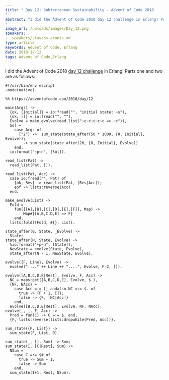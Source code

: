 ```yaml
---
title: " Day 12: Subterranean Sustainability - Advent of Code 2018
"
abstract: "I did the Advent of Code 2018 day 12 challenge in Erlang! Parts one and two are as follows:
"
image_url: /uploads/images/Day_12.png
speakers:
- _speakers/stavros-aronis.md
type: article
keywords: Advent of Code, Erlang
date: 2018-12-12
tags: Advent of Code,Erlang
---
```


I did the Advent of Code 2018&nbsp;<a href="https://adventofcode.com/2018/day/12">day 12 challenge</a>&nbsp;in Erlang! Parts one and two are as follows:

<pre>
<code class="language-erlang">#!/usr/bin/env escript
-mode(native).

%% https://adventofcode.com/2018/day/12

main(Args) -&gt;
  {ok, [Initial]} = io:fread("", "initial state: ~s"),
  {ok, []} = io:fread("", ""),
  Evolve = make_evolve(read_list("~c~c~c~c~c =&gt; ~c")),
  Sol =
    case Args of
      ["2"] -&gt;  sum_state(state_after(50 * 1000, {0, Initial}, Evolve));
      _ -&gt; sum_state(state_after(20, {0, Initial}, Evolve))
    end,
  io:format("~p~n", [Sol]).

read_list(Pat) -&gt;
  read_list(Pat, []).

read_list(Pat, Acc) -&gt;
  case io:fread("", Pat) of
    {ok, Res} -&gt; read_list(Pat, [Res|Acc]);
    eof -&gt; lists:reverse(Acc)
  end.

make_evolve(List) -&gt;
  Fold =
    fun([[A],[B],[C],[D],[E],[F]], Map) -&gt;
        Map#{[A,B,C,D,E] =&gt; F}
    end,
  lists:foldl(Fold, #{}, List).

state_after(0, State, _Evolve) -&gt;
  State;
state_after(N, State, Evolve) -&gt;
  %io:format("~p~n", [State]),
  NewState = evolve(State, Evolve),
  state_after(N - 1, NewState, Evolve).

evolve({F, Line}, Evolve) -&gt;
  evolve("...." ++ Line ++ "....", Evolve, F-2, []).

evolve([A,B,C,D,E|Rest], Evolve, F, Acc) -&gt;
  NC = maps:get([A,B,C,D,E], Evolve, $.),
  {NF, NAcc} =
    case Acc =:= [] andalso NC =:= $. of
      true -&gt; {F + 1, []};
      false -&gt; {F, [NC|Acc]}
    end,
  evolve([B,C,D,E|Rest], Evolve, NF, NAcc);
evolve(_, _, F, Acc) -&gt;
  Pred = fun(C) -&gt; C =:= $. end,
  {F, lists:reverse(lists:dropwhile(Pred, Acc))}.

sum_state({F, List}) -&gt;
  sum_state(F, List, 0).

sum_state(_, [], Sum) -&gt; Sum;
sum_state(I, [C|Rest], Sum) -&gt;
  NSum =
    case C =:= $# of
      true -&gt; Sum + I;
      false -&gt; Sum
    end,
  sum_state(I+1, Rest, NSum).
 </code></pre>

&nbsp;
